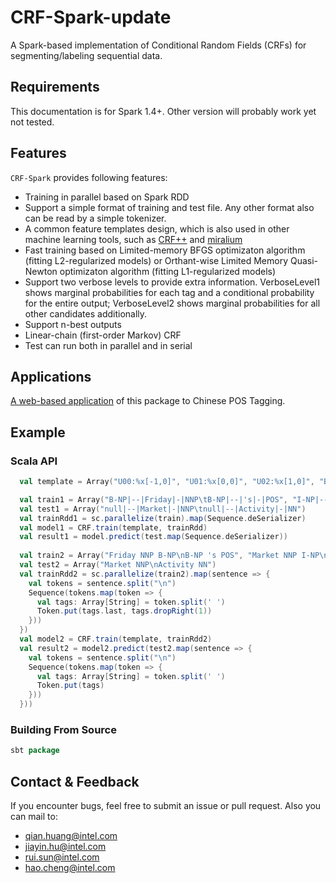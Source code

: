 # CRF-Spark-update
A Spark-based implementation of Conditional Random Fields (CRFs) for segmenting/labeling sequential data.

## Requirements
This documentation is for Spark 1.4+. Other version will probably work yet not tested.

## Features

`CRF-Spark` provides following features:
* Training in parallel based on Spark RDD
* Support a simple format of training and test file. Any other format also can be read by a simple tokenizer.
* A common feature templates design, which is also used in other machine learning tools, such as [CRF++](https://taku910.github.io/crfpp/) and [miralium](https://code.google.com/archive/p/miralium/)
* Fast training based on Limited-memory BFGS optimizaton algorithm (fitting L2-regularized models) or Orthant-wise Limited Memory Quasi-Newton optimizaton algorithm (fitting L1-regularized models)
* Support two verbose levels to provide extra information. VerboseLevel1 shows marginal probabilities for each tag and a conditional probability for the entire output; VerboseLevel2 shows marginal probabilities for all other candidates additionally.
* Support n-best outputs
* Linear-chain (first-order Markov) CRF
* Test can run both in parallel and in serial

## Applications
[A web-based application](https://github.com/gkq/Web-CRF) of this package to Chinese POS Tagging.

## Example

### Scala API

```scala
  val template = Array("U00:%x[-1,0]", "U01:%x[0,0]", "U02:%x[1,0]", "B")

  val train1 = Array("B-NP|--|Friday|-|NNP\tB-NP|--|'s|-|POS", "I-NP|--|Market|-|NNP\tI-NP|--|Activity|-|NN")
  val test1 = Array("null|--|Market|-|NNP\tnull|--|Activity|-|NN")
  val trainRdd1 = sc.parallelize(train).map(Sequence.deSerializer)
  val model1 = CRF.train(template, trainRdd)
  val result1 = model.predict(test.map(Sequence.deSerializer))
  
  val train2 = Array("Friday NNP B-NP\nB-NP 's POS", "Market NNP I-NP\nActivity NN I-NP")
  val test2 = Array("Market NNP\nActivity NN")
  val trainRdd2 = sc.parallelize(train2).map(sentence => {
    val tokens = sentence.split("\n")
    Sequence(tokens.map(token => {
      val tags: Array[String] = token.split(' ')
      Token.put(tags.last, tags.dropRight(1))
    }))
  })
  val model2 = CRF.train(template, trainRdd2)
  val result2 = model2.predict(test2.map(sentence => {
    val tokens = sentence.split("\n")
    Sequence(tokens.map(token => {
      val tags: Array[String] = token.split(' ')
      Token.put(tags)
    }))
  }))
```

### Building From Source

```scala
sbt package
```

## Contact & Feedback

 If you encounter bugs, feel free to submit an issue or pull request.
 Also you can mail to:
 * qian.huang@intel.com
 * jiayin.hu@intel.com
 * rui.sun@intel.com
 * hao.cheng@intel.com
